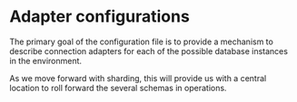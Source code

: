 # Adapter configurations
The primary goal of the configuration file is to provide a mechanism to describe connection adapters for each of the possible database instances in the environment.

As we move forward with sharding, this will provide us with a central location to roll forward the several schemas in operations.